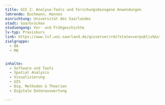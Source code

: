 ```yaml
---
title: GIS 2: Analyse-Tools und forschungsbezogene Anwendungen
lehrende: Buchmann, Hannes
einrichtung: Universität des Saarlandes
stadt: Saarbrücken
studiengang: Vor- und Frühgeschichte
lv-typ: Praxiskurs
link: https://www.lsf.uni-saarland.de/qisserver/rds?state=verpublish&status=init&vmfile=no&publishid=152575&moduleCall=webInfo&publishConfFile=webInfo&publishSubDir=veranstaltung
zielgruppe:
  - BA
  - MA


inhalte:
  - Software und Tools
  - Spatial Analysis
  - Visualisierung
  - GIS
  - Dig. Methoden & Theorien
  - Digitale Datenauswertung

---
```

 
